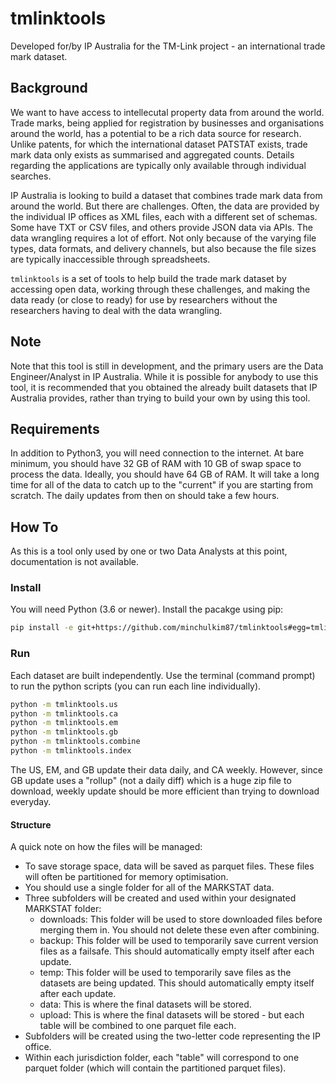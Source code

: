 # tmlinktools

Developed for/by IP Australia for the TM-Link project - an international trade mark dataset.

## Background

We want to have access to intellecutal property data from around the world. Trade marks, being applied for registration by businesses and organisations around the world, has a potential to be a rich data source for research. Unlike patents, for which the international dataset PATSTAT exists, trade mark data only exists as summarised and aggregated counts. Details regarding the applications are typically only available through individual searches.

IP Australia is looking to build a dataset that combines trade mark data from around the world. But there are challenges. Often, the data are provided by the individual IP offices as XML files, each with a different set of schemas. Some have TXT or CSV files, and others provide JSON data via APIs. The data wrangling requires a lot of effort. Not only because of the varying file types, data formats, and delivery channels, but also because the file sizes are typically inaccessible through spreadsheets.

`tmlinktools` is a set of tools to help build the trade mark dataset by accessing open data, working through these challenges, and making the data ready (or close to ready) for use by researchers without the researchers having to deal with the data wrangling.

## Note

Note that this tool is still in development, and the primary users are the Data Engineer/Analyst in IP Australia. While it is possible for anybody to use this tool, it is recommended that you obtained the already built datasets that IP Australia provides, rather than trying to build your own by using this tool.

## Requirements

In addition to Python3, you will need connection to the internet. At bare minimum, you should have 32 GB of RAM with 10 GB of swap space to process the data. Ideally, you should have 64 GB of RAM. It will take a long time for all of the data to catch up to the "current" if you are starting from scratch. The daily updates from then on should take a few hours.

## How To

As this is a tool only used by one or two Data Analysts at this point, documentation is not available.

### Install

You will need Python (3.6 or newer). Install the pacakge using pip:

```bash
pip install -e git+https://github.com/minchulkim87/tmlinktools#egg=tmlinktools
```

### Run

Each dataset are built independently. Use the terminal (command prompt) to run the python scripts (you can run each line individually).

```bash
python -m tmlinktools.us
python -m tmlinktools.ca
python -m tmlinktools.em
python -m tmlinktools.gb
python -m tmlinktools.combine
python -m tmlinktools.index
```

The US, EM, and GB update their data daily, and CA weekly. However, since GB update uses a "rollup" (not a daily diff) which is a huge zip file to download, weekly update should be more efficient than trying to download everyday.


#### Structure

A quick note on how the files will be managed:

- To save storage space, data will be saved as parquet files. These files will often be partitioned for memory optimisation.
- You should use a single folder for all of the MARKSTAT data.
- Three subfolders will be created and used within your designated MARKSTAT folder:
    - downloads: This folder will be used to store downloaded files before merging them in. You should not delete these even after combining.
    - backup: This folder will be used to temporarily save current version files as a failsafe. This should automatically empty itself after each update.
    - temp: This folder will be used to temporarily save files as the datasets are being updated. This should automatically empty itself after each update.
    - data: This is where the final datasets will be stored.
    - upload: This is where the final datasets will be stored - but each table will be combined to one parquet file each.
- Subfolders will be created using the two-letter code representing the IP office.
- Within each jurisdiction folder, each "table" will correspond to one parquet folder (which will contain the partitioned parquet files).
